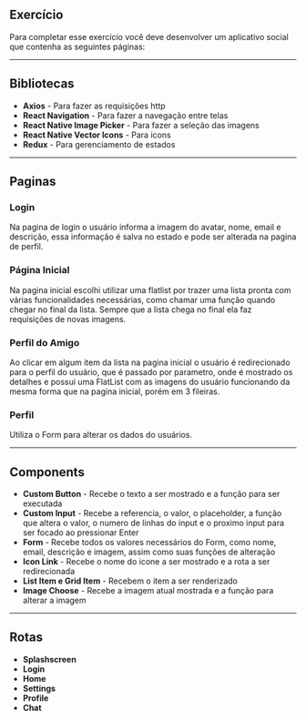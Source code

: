## Exercício

Para completar esse exercício você deve desenvolver um aplicativo social que contenha as seguintes páginas:

---

## Bibliotecas
- <strong>Axios</strong> - Para fazer as requisições http
- <strong>React Navigation</strong> - Para fazer a navegação entre telas
- <strong>React Native Image Picker</strong> - Para fazer a seleção das imagens
- <strong>React Native Vector Icons</strong> - Para icons
- <strong>Redux</strong> - Para gerenciamento de estados

---

## Paginas

### Login
Na pagina de login o usuário informa a imagem do avatar, nome, email e descrição, essa informação é salva no estado e pode ser alterada na pagina de perfil.

### Página Inicial
Na pagina inicial escolhi utilizar uma flatlist por trazer uma lista pronta com várias funcionalidades necessárias, como chamar uma função quando chegar no final da lista.
Sempre que a lista chega no final ela faz requisições de novas imagens.

### Perfil do Amigo
Ao clicar em algum item da lista na pagina inicial o usuário é redirecionado para o perfil do usuário, que é passado por parametro, onde é mostrado os detalhes e possui uma FlatList com as imagens do usuário funcionando da mesma forma que na pagina inicial, porém em 3 fileiras.

### Perfil
Utiliza o Form para alterar os dados do usuários.

---

## Components
- <strong>Custom Button</strong> - Recebe o texto a ser mostrado e a função para ser executada
- <strong>Custom Input</strong> - Recebe a referencia, o valor, o placeholder, a função que altera o valor, o numero de linhas do input e o proximo input para ser focado ao pressionar Enter
- <strong>Form</strong> - Recebe todos os valores necessários do Form, como nome, email, descrição e imagem, assim como suas funções de alteração
- <strong>Icon Link</strong> - Recebe o nome do icone a ser mostrado e a rota a ser redirecionada
- <strong>List Item e Grid Item</strong> - Recebem o item a ser renderizado
- <strong>Image Choose</strong> - Recebe a imagem atual mostrada e a função para alterar a imagem

---

## Rotas
- <strong>Splashscreen</strong>
- <strong>Login</strong>
- <strong>Home</strong>
- <strong>Settings</strong>
- <strong>Profile</strong>
- <strong>Chat</strong>

